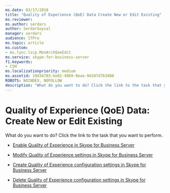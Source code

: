 ```yaml
---
ms.date: 03/17/2018
title: "Quality of Experience (QoE) Data Create New or Edit Existing"
ms.reviewer: 
ms.author: serdars
author: SerdarSoysal
manager: serdars
audience: ITPro
ms.topic: article
ms.custom:
- ms.lync.lscp.MonArchQoeEdit
ms.service: skype-for-business-server
f1.keywords:
- CSH
ms.localizationpriority: medium
ms.assetid: 19d34703-be01-4969-9eae-9d107d7b3408
ROBOTS: NOINDEX, NOFOLLOW
description: "What do you want to do? Click the link to the task that you want to perform."
---
```


# Quality of Experience (QoE) Data: Create New or Edit Existing
 
What do you want to do? Click the link to the task that you want to perform.
  
- [Enable Quality of Experience in Skype for Business Server](../../../manage/health-and-monitoring/enable-qoe.md)
    
- [Modify Quality of Experience settings in Skype for Business Server](../../../manage/health-and-monitoring/modify-qoe-settings.md)
    
- [Create Quality of Experience configuration settings in Skype for Business Server](../../../manage/health-and-monitoring/create-qoe-configuration-settings.md)
    
- [Delete Quality of Experience configuration settings in Skype for Business Server](../../../manage/health-and-monitoring/delete-qoe-configuration-settings.md)
    
 



